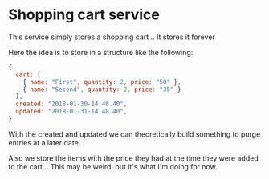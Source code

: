 # Shopping cart service
This service simply stores a shopping cart .. It stores it forever

Here the idea is to store in a structure like the following:

```javascript
{
  cart: [
    { name: "First", quantity: 2, price: "50" },
    { name: "Second", quantity: 2, price: "35" }
  ],
  created: "2018-01-30-14.48.40",
  updated: "2018-01-31-14.48.40",
}
```
With the created and updated we can theoretically build something to purge entries at
a later date.

Also we store the items with the price they had at the time they were added to the cart... This may be weird, but it's what I'm doing for now.
